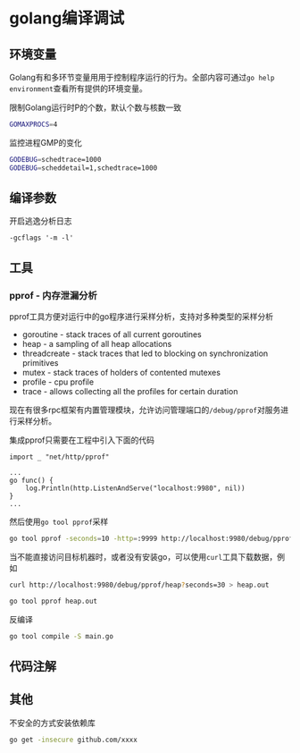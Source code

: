 # golang编译调试

## 环境变量

Golang有和多环节变量用用于控制程序运行的行为。全部内容可通过`go help environment`查看所有提供的环境变量。

限制Golang运行时P的个数，默认个数与核数一致

```bash
GOMAXPROCS=4
```

监控进程GMP的变化

```bash
GODEBUG=schedtrace=1000
GODEBUG=scheddetail=1,schedtrace=1000
```

## 编译参数

开启逃逸分析日志

```
-gcflags '-m -l'
```

## 工具

### pprof - 内存泄漏分析

pprof工具方便对运行中的go程序进行采样分析，支持对多种类型的采样分析
- goroutine - stack traces of all current goroutines
- heap - a sampling of all heap allocations
- threadcreate - stack traces that led to blocking on synchronization primitives
- mutex - stack traces of holders of contented mutexes
- profile - cpu profile
- trace - allows collecting all the profiles for certain duration

现在有很多rpc框架有内置管理模块，允许访问管理端口的`/debug/pprof`对服务进行采样分析。

集成pprof只需要在工程中引入下面的代码

```golang
import _ "net/http/pprof"

...
go func() {
    log.Println(http.ListenAndServe("localhost:9980", nil))
}
...

```

然后使用`go tool pprof`采样

```bash
go tool pprof -seconds=10 -http=:9999 http://localhost:9980/debug/pprof/heap?seconds=30 > heap.out
```

当不能直接访问目标机器时，或者没有安装go，可以使用`curl`工具下载数据，例如

```bash
curl http://localhost:9980/debug/pprof/heap?seconds=30 > heap.out

go tool pprof heap.out
```

反编译

```bash
go tool compile -S main.go
```

## 代码注解


## 其他

不安全的方式安装依赖库

```bash
go get -insecure github.com/xxxx
```